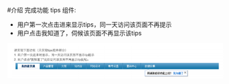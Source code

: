 #介绍
完成功能  tips 组件:
- 用户第一次点击进来显示tips，同一天访问该页面不再提示
- 用户点击我知道了，伺候该页面不再显示该tips

![image](171232302169311.png)
